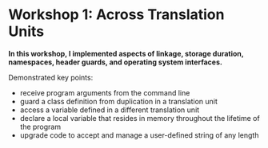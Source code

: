 
# Workshop 1: Across Translation Units

**In this workshop, I implemented aspects of linkage, storage duration, namespaces, header guards, and operating system interfaces.**

Demonstrated key points:
- receive program arguments from the command line
- guard a class definition from duplication in a translation unit
- access a variable defined in a different translation unit
- declare a local variable that resides in memory throughout the lifetime of the program
- upgrade code to accept and manage a user-defined string of any length
